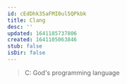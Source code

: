 ```yaml
---
id: cEdDhk35aFMI0ul5QPkbk
title: Clang
desc: ''
updated: 1641185737806
created: 1641105063846
stub: false
isDir: false
---
```


> C: God's programming language
